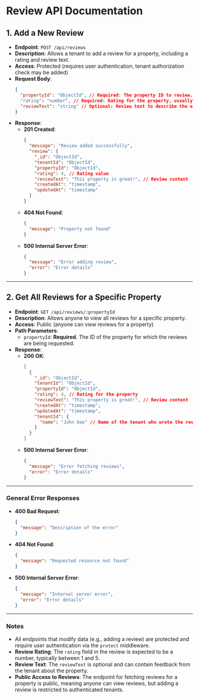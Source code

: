 
# **Review API Documentation**

## **1. Add a New Review**
- **Endpoint**: `POST /api/reviews`
- **Description**: Allows a tenant to add a review for a property, including a rating and review text.
- **Access**: Protected (requires user authentication, tenant authorization check may be added)
- **Request Body**:
  ```json
  {
    "propertyId": "ObjectId", // Required: The property ID to review.
    "rating": "number", // Required: Rating for the property, usually between 1 and 5.
    "reviewText": "string" // Optional: Review text to describe the experience.
  }
  ```
- **Response**:
  - **201 Created**:
    ```json
    {
      "message": "Review added successfully",
      "review": {
        "_id": "ObjectId",
        "tenantId": "ObjectId",
        "propertyId": "ObjectId",
        "rating": 4, // Rating value
        "reviewText": "This property is great!", // Review content
        "createdAt": "timestamp",
        "updatedAt": "timestamp"
      }
    }
    ```
  - **404 Not Found**:
    ```json
    {
      "message": "Property not found"
    }
    ```
  - **500 Internal Server Error**:
    ```json
    {
      "message": "Error adding review",
      "error": "Error details"
    }
    ```

---

## **2. Get All Reviews for a Specific Property**
- **Endpoint**: `GET /api/reviews/:propertyId`
- **Description**: Allows anyone to view all reviews for a specific property.
- **Access**: Public (anyone can view reviews for a property)
- **Path Parameters**:
  - `propertyId`: **Required**. The ID of the property for which the reviews are being requested.
- **Response**:
  - **200 OK**:
    ```json
    [
      {
        "_id": "ObjectId",
        "tenantId": "ObjectId",
        "propertyId": "ObjectId",
        "rating": 4, // Rating for the property
        "reviewText": "This property is great!", // Review content
        "createdAt": "timestamp",
        "updatedAt": "timestamp",
        "tenantId": {
          "name": "John Doe" // Name of the tenant who wrote the review
        }
      }
    ]
    ```
  - **500 Internal Server Error**:
    ```json
    {
      "message": "Error fetching reviews",
      "error": "Error details"
    }
    ```

---

### **General Error Responses**

- **400 Bad Request**:
  ```json
  {
    "message": "Description of the error"
  }
  ```

- **404 Not Found**:
  ```json
  {
    "message": "Requested resource not found"
  }
  ```

- **500 Internal Server Error**:
  ```json
  {
    "message": "Internal server error",
    "error": "Error details"
  }
  ```

---

### **Notes**
- All endpoints that modify data (e.g., adding a review) are protected and require user authentication via the `protect` middleware.
- **Review Rating**: The `rating` field in the review is expected to be a number, typically between 1 and 5.
- **Review Text**: The `reviewText` is optional and can contain feedback from the tenant about the property.
- **Public Access to Reviews**: The endpoint for fetching reviews for a property is public, meaning anyone can view reviews, but adding a review is restricted to authenticated tenants.

